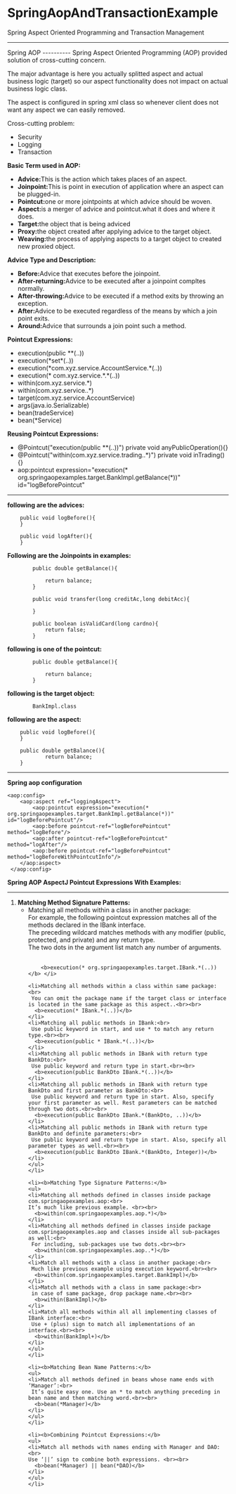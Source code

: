 # SpringAopAndTransactionExample
Spring Aspect Oriented Programming and Transaction Management
<hr>
Spring AOP
----------
Spring Aspect Oriented Programming (AOP) provided solution of cross-cutting concern.
<p>The major advantage is here you actually splitted aspect and actual business logic (target) so our aspect functionality does not impact on actual business logic class.</p>
<p>The aspect is configured in spring xml class so whenever client does not want any aspect we can easily removed.</p>

<p>Cross-cutting problem:</p>
<ul>
	<li>Security</li>
	<li>Logging</li>
	<li>Transaction</li>
</ul>

<b>Basic Term used in AOP:</b><br>
<ul>
	<li><b>Advice:</b>This is the action which takes places of an aspect.</li>
	<li><b>Joinpoint:</b>This is point in execution of application where an aspect can be plugged-in.</li>
	<li><b>Pointcut:</b>one or more jointpoints at which advice should be woven.</li>
	<li><b>Aspect:</b>is a merger of advice and pointcut.what it does and where it does.</li>
	<li><b>Target:</b>the object that is being adviced</li>
	<li><b>Proxy:</b>the object created after applying advice to the target object.</li>
	<li><b>Weaving:</b>the process of applying aspects to a target object to created new proxied object.</li>
</ul>

<b>Advice Type and Description:</b><br>
<ul>
	<li><b>Before:</b>Advice that executes before the joinpoint.</li>
	<li><b>After-returning:</b>Advice to be executed after a joinpoint compltes normally.</li>
	<li><b>After-throwing:</b>Advice to be executed if a method exits by throwing an exception.</li>
	<li><b>After:</b>Advice to be executed regardless of the means by which a join point exits.</li>
	<li><b>Around:</b>Advice that surrounds a join point such a method.</li>
</ul>

<b>Pointcut Expressions:</b><br>
<ul>
	<li>execution(public **(..))</li>
	<li>execution(*set*(..))</li>
	<li>execution(*com.xyz.service.AccountService.*(..))</li>
	<li>execution(* com.xyz.service.*.*(..))</li>
	<li>within(com.xyz.service.*)</li>
	<li>within(com.xyz.service..*)</li>
	<li>target(com.xyz.service.AccountService)</li>
	<li>args(java.io.Serializable)</li>
	<li>bean(tradeService)</li>
	<li>bean(*Service)</li>
</ul>

<b>Reusing Pointcut Expressions:</b><br>
<ul>
	<li>
		@Pointcut("execution(public **(..))")
			private void anyPublicOperation(){}
	</li>
	<li>
		@Pointcut("within(com.xyz.service.trading..*)")
			private void inTrading(){}
	</li>
	<li>
		aop:pointcut expression="execution(* org.springaopexamples.target.BankImpl.getBalance(*))" id="logBeforePointcut"
	</li>
</ul>

<hr>
<b>following are the advices:</b><br>
	
		public void logBefore(){
		}
		
		public void logAfter(){
		}

<b>Following are the Joinpoints in examples:</b><br>


			public double getBalance(){

				return balance;
			}

			public void transfer(long creditAc,long debitAcc){

			}

			public boolean isValidCard(long cardno){
				return false;
			}
			
<b>following is one of the pointcut:</b> <br>

			public double getBalance(){

				return balance;
			}
<b>following is the target object:</b><br>

			BankImpl.class

			
<b>following are the aspect:</b><br>

		public void logBefore(){
		}
		
		public double getBalance(){
				return balance;
		}
<hr>
<b>Spring aop configuration</b><br>

	<aop:config>
	   	<aop:aspect ref="loggingAspect">
	   		<aop:pointcut expression="execution(* org.springaopexamples.target.BankImpl.getBalance(*))" id="logBeforePointcut"/>
	   		<aop:before pointcut-ref="logBeforePointcut" method="logBefore"/>
	   		<aop:after pointcut-ref="logBeforePointcut" method="logAfter"/>
	   		<aop:before pointcut-ref="logBeforePointcut" method="logBeforeWithPointcutInfo"/>
	   	</aop:aspect>
	 </aop:config>

<b>Spring AOP AspectJ Pointcut Expressions With Examples:</b>
<hr>

<ol>
	<li><b>Matching Method Signature Patterns:</b>
	<ul>
	<li>Matching all methods within a class in another package:<br>
		For example, the following pointcut expression matches all of the methods declared in the IBank interface. <br>
		The preceding wildcard matches methods with any modifier (public, protected, and private) and any return type. <br>
		The two dots in the argument list match any number of arguments.<br><br></li>

		<b>execution(* org.springaopexamples.target.IBank.*(..)) </b> </i>

	<li>Matching all methods within a class within same package:<br>
	 You can omit the package name if the target class or interface is located in the same package as this aspect..<br><br>
	  <b>execution(* IBank.*(..))</b> 
	</li>
	<li>Matching all public methods in IBank:<br>
	 Use public keyword in start, and use * to match any return type.<br><br>
	  <b>execution(public * IBank.*(..))</b> 
	</li>
	<li>Matching all public methods in IBank with return type BankDto:<br>
	 Use public keyword and return type in start.<br><br>
	  <b>execution(public BankDto IBank.*(..))</b> 
	</li>
	<li>Matching all public methods in IBank with return type BankDto and first parameter as BankDto:<br>
	 Use public keyword and return type in start. Also, specify your first parameter as well. Rest parameters can be matched through two dots.<br><br>
	  <b>execution(public BankDto IBank.*(BankDto, ..))</b> 
	</li>
	<li>Matching all public methods in IBank with return type BankDto and definite parameters:<br>
	 Use public keyword and return type in start. Also, specify all parameter types as well.<br><br>
	  <b>execution(public BankDto IBank.*(BankDto, Integer))</b> 
	</li>
	</ul>
	</li>
	
	<li><b>Matching Type Signature Patterns:</b>
	<ul>
	<li>Matching all methods defined in classes inside package com.springaopexamples.aop:<br>
	It’s much like previous example. <br><br>
	  <b>within(com.springaopexamples.aop.*)</b> 
	</li>
	<li>Matching all methods defined in classes inside package com.springaopexamples.aop and classes inside all sub-packages as well:<br>
	 For including, sub-packages use two dots.<br><br>
	  <b>within(com.springaopexamples.aop..*)</b> 
	</li>
	<li>Match all methods with a class in another package:<br>
	 Much like previous example using execution keyword.<br><br>
	  <b>within(com.springaopexamples.target.BankImpl)</b> 
	</li>
	<li>Match all methods with a class in same package:<br>
	 in case of same package, drop package name.<br><br>
	  <b>within(BankImpl)</b> 
	</li>
	<li>Match all methods within all all implementing classes of IBank interface:<br>
	 Use + (plus) sign to match all implementations of an interface.<br><br>
	  <b>within(BankImpl+)</b> 
	</li>
	</ul>
	</li>
	
	<li><b>Matching Bean Name Patterns:</b>
	<ul>
	<li>Match all methods defined in beans whose name ends with ‘Manager’:<br>
	 It’s quite easy one. Use an * to match anything preceding in bean name and then matching word.<br><br>
	  <b>bean(*Manager)</b> 
	</li>
	</ul>
	</li>
	
	<li><b>Combining Pointcut Expressions:</b>
	<ul>
	<li>Match all methods with names ending with Manager and DAO:<br>
	Use ‘||’ sign to combine both expressions. <br><br>
	  <b>bean(*Manager) || bean(*DAO)</b> 
	</li>
	</ul>
	</li>
</ol>

